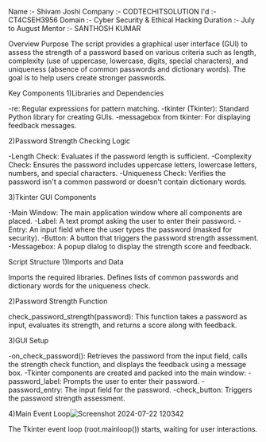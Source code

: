 Name :- Shivam Joshi
Company :- CODTECHITSOLUTION
I'd :-CT4CSEH3956
Domain :- Cyber Security & Ethical Hacking
Duration :- July to August
Mentor :- SANTHOSH KUMAR


Overview
Purpose
The script provides a graphical user interface (GUI) to assess the strength of a password based on various criteria such as length, complexity (use of uppercase, lowercase, digits, special characters), and uniqueness (absence of common passwords and dictionary words). The goal is to help users create stronger passwords.

Key Components
1)Libraries and Dependencies

-re: Regular expressions for pattern matching.
-tkinter (Tkinter): Standard Python library for creating GUIs.
-messagebox from tkinter: For displaying feedback messages.

2)Password Strength Checking Logic

-Length Check: Evaluates if the password length is sufficient.
-Complexity Check: Ensures the password includes uppercase letters, lowercase letters, numbers, and special characters.
-Uniqueness Check: Verifies the password isn't a common password or doesn't contain dictionary words.

3)Tkinter GUI Components

-Main Window: The main application window where all components are placed.
-Label: A text prompt asking the user to enter their password.
-Entry: An input field where the user types the password (masked for security).
-Button: A button that triggers the password strength assessment.
-Messagebox: A popup dialog to display the strength score and feedback.


Script Structure
1)Imports and Data

Imports the required libraries.
Defines lists of common passwords and dictionary words for the uniqueness check.

2)Password Strength Function

check_password_strength(password): This function takes a password as input, evaluates its strength, and returns a score along with feedback.

3)GUI Setup

-on_check_password(): Retrieves the password from the input field, calls the strength check function, and displays the feedback using a message box.
-Tkinter components are created and packed into the main window:
-password_label: Prompts the user to enter their password.
-password_entry: The input field for the password.
-check_button: Triggers the password strength assessment.

4)Main Event Loop![Screenshot 2024-07-22 120342](https://github.com/user-attachments/assets/fd5b4a27-bc01-4867-8f49-4fb0883eb4f5)


The Tkinter event loop (root.mainloop()) starts, waiting for user interactions.
